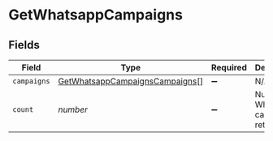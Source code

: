 # GetWhatsappCampaigns


## Fields

| Field                                                                                   | Type                                                                                    | Required                                                                                | Description                                                                             | Example                                                                                 |
| --------------------------------------------------------------------------------------- | --------------------------------------------------------------------------------------- | --------------------------------------------------------------------------------------- | --------------------------------------------------------------------------------------- | --------------------------------------------------------------------------------------- |
| `campaigns`                                                                             | [GetWhatsappCampaignsCampaigns](../../models/shared/getwhatsappcampaignscampaigns.md)[] | :heavy_minus_sign:                                                                      | N/A                                                                                     |                                                                                         |
| `count`                                                                                 | *number*                                                                                | :heavy_minus_sign:                                                                      | Number of WhatsApp campaigns retrieved                                                  | 40                                                                                      |